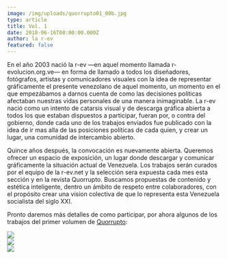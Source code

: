 ```yaml
---
image: /img/uploads/quorrupto01_00b.jpg
type: article
title: Vol. 1
date: 2018-06-16T00:00:00.000Z
author: la r-ev
featured: false
---
```

En el año 2003 nació la r-ev —en aquel momento llamada r-evolucion.org.ve— en forma de llamado a todos los diseñadores, fotógrafos, artistas y comunicadores visuales con la idea de representar gráficamente el presente venezolano de aquel momento, un momento en el que empezábamos a darnos cuenta de como las decisiones políticas afectaban nuestras vidas personales de una manera inimaginable. La r-ev nació como un intento de catarsis visual y de descarga gráfica abierta a todos los que estaban dispuestos a participar, fueran por, o contra del gobierno, donde cada uno de los trabajos enviados fue publicado con la idea de ir mas alla de las posiciones políticas de cada quien, y crear un lugar, una comunidad de intercambio abierto.

Quince años después, la convocación es nuevamente abierta. Queremos ofrecer un espacio de exposición, un lugar donde descargar y comunicar gráficamente la situación actual de Venezuela. Los trabajos serán curados por el equipo de la r-ev.net y la selección sera expuesta cada mes esta sección y en la revista Quorrupto. Buscamos propuestas de contenido y estética inteligente, dentro un ámbito de respeto entre colaboradores, con el propósito crear una vision colectiva de que lo representa esta Venezuela socialista del siglo XXI.

Pronto daremos más detalles de como participar, por ahora algunos de los trabajos del primer volumen de [Quorrupto](https://r-evshop.net/collections/quorrupto):

<div><img src="/img/uploads/quorrupto01_01.jpg"></div>

<div><img src="/img/uploads/quorrupto01_02.jpg"></div>

<div><img src="/img/uploads/quorrupto01_03.jpg"></div>
<!-- <div class="caption">Lorem ipsum dolor sit amet</div> -->
